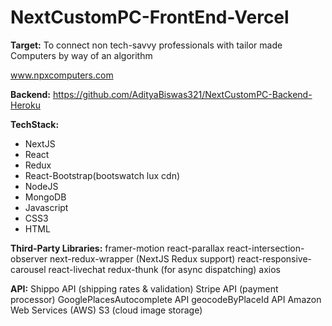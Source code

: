 # NextCustomPC-FrontEnd-Vercel

**Target:** To connect non tech-savvy professionals with tailor made Computers by way of an algorithm

www.npxcomputers.com

**Backend:** https://github.com/AdityaBiswas321/NextCustomPC-Backend-Heroku

**TechStack:**
- NextJS
- React
- Redux
- React-Bootstrap(bootswatch lux cdn)
- NodeJS
- MongoDB
- Javascript
- CSS3
- HTML


**Third-Party Libraries:**
framer-motion
react-parallax
react-intersection-observer
next-redux-wrapper (NextJS Redux support)
react-responsive-carousel
react-livechat
redux-thunk (for async dispatching)
axios


**API:**
Shippo API (shipping rates & validation)
Stripe API (payment processor)
GooglePlacesAutocomplete API
geocodeByPlaceId API
Amazon Web Services (AWS) S3 (cloud image storage)

